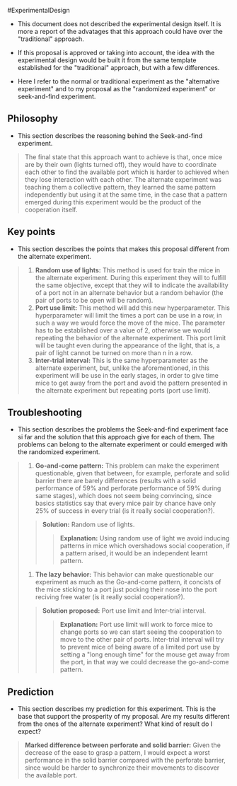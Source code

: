 #ExperimentalDesign

+ This document does not described the experimental design itself. It is more a report of the advatages that this approach could have over the "traditional" approach.

+ If this proposal is approved or taking into account, the idea with the experimental design would be built it from the same template established for the "traditional" approach, but with a few differences. 

+ Here I refer to the normal or traditional experiment as the "alternative experiment" and to my proposal as the "randomized experiment" or seek-and-find experiment.

## Philosophy

+ This section describes the reasoning behind the Seek-and-find experiment.

> The final state that this approach want to achieve is that, once mice are by their own (lights turned off), they would have to coordinate each other to find the available port which is harder to achieved when they lose interaction with each other. The alternate experiment was teaching them a collective pattern, they learned the same pattern independently but using it at the same time, in the case that a pattern emerged during this experiment would be the product of the cooperation itself.


## Key points

+ This section describes the points that makes this proposal different from the alternate experiment.

> 1. **Random use of lights:** This method is used for train the mice in the alternate experiment. During this experiment they will to fulfill the same objective, except that they will to indicate the availability of a port not in an alternate behavior but a random behavior (the pair of ports to be open will be random).  
> 2. **Port use limit:** This method will add this new hyperparameter. This hyperparameter will limit the times a port can be use in a row, in such a way we would force the move of the mice. The parameter has to be established over a value of 2, otherwise we would repeating the behavior of the alternate experiment. This port limit will be taught even during the appearance of the light, that is, a pair of light cannot be turned on more than n in a row.
> 3. **Inter-trial interval:** This is the same hyperparameter as the alternate experiment, but, unlike the aforementioned, in this experiment will be use in the early stages, in order to give time mice to get away from the port and avoid the pattern presented in the alternate experiment but repeating ports (port use limit).

## Troubleshooting

+ This section describes the problems the Seek-and-find experiment face si far and the solution that this approach give for each of them. The problems can belong to the alternate experiment or could emerged with the randomized experiment.

> 1. **Go-and-come pattern:** This problem can make the experiment questionable, given that between, for example, perforate and solid barrier there are barely differences (results with a solid performance of 59% and perforate performance of 59% during same stages), which does not seem being convincing, since basics statistics say that every mice pair by chance have only 25% of success in every trial (is it really social cooperation?). 
>> **Solution:** Random use of lights.
>>> **Explanation:** Using random use of light we avoid inducing patterns in mice which overshadows social cooperation, if a pattern arised, it would be an independent learnt pattern.
> 1. **The lazy behavior:** This behavior can make questionable our experiment as much as the Go-and-come pattern, it concists of the mice sticking to a port just pocking their nose into the port reciving free water (is it really social cooperation?).
>> **Solution proposed:** Port use limit and Inter-trial interval.
>>> **Explanation:** Port use limit will work to force mice to change ports so we can start seeing the cooperation to move to the other pair of ports. Inter-trial interval will try to prevent mice of being aware of a limited port use by setting a "long enough time" for the mouse get away from the port, in that way we could decrease the go-and-come pattern.


## Prediction

+ This section describes my prediction for this experiment. This is the base that support the prosperity of my proposal. Are my results different from the ones of the alternate experiment? What kind of result do I expect?

>  **Marked difference between perforate and solid barrier:** Given the decrease of the ease to grasp a pattern, I would expect a worst performance in the solid barrier compared with the perforate barrier, since would be harder to synchronize their movements to discover the available port.


